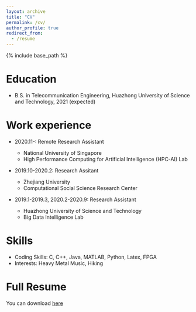 ```yaml
---
layout: archive
title: "CV"
permalink: /cv/
author_profile: true
redirect_from:
  - /resume
---
```


{% include base_path %}

Education
======
* B.S. in Telecommunication Engineering, Huazhong University of Science and Technology, 2021 (expected)

Work experience
======
* 2020.11-: Remote Research Assistant
  * National University of Singapore
  * High Performance Computing for Artificial Intelligence (HPC-AI) Lab

* 2019.10-2020.2: Research Assitant
  * Zhejiang University
  * Computational Social Science Research Center

* 2019.1-2019.3, 2020.2-2020.9: Research Assistant
  * Huazhong University of Science and Technology
  * Big Data Intelligence Lab
  
Skills
======
* Coding Skills:  C, C++, Java, MATLAB, Python, Latex, FPGA
* Interests: Heavy Metal Music, Hiking

Full Resume
======
  You can download [here](http://xuezeyue.github.io/files/resume.pdf)
